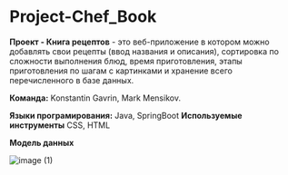 # Project-Chef_Book

**Проект - Книга рецептов** - это веб-приложение в котором можно добавлять свои рецепты (ввод названия и описания), сортировка по сложности выполнения блюд, время приготовления, этапы приготовления по шагам с картинками и хранение всего перечисленного в базе данных.

**Команда:** Konstantin Gavrin, Mark Mensikov.

**Языки програмирования:** Java, SpringBoot
**Используемые инструменты** CSS, HTML

**Модель данных**

![image (1)](https://github.com/Konstantin-Gavrin/Project-Chef_Book/assets/131643290/72ad5c11-87ee-45cc-a6a7-b32304910cb4)
